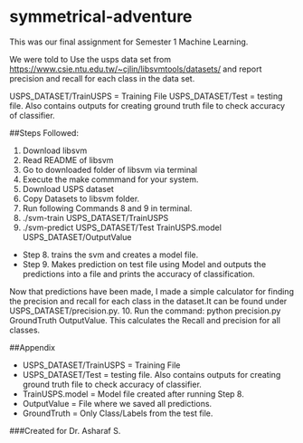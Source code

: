 # symmetrical-adventure
This was our final assignment for Semester 1 Machine Learning.

We were told to Use the usps data set from https://www.csie.ntu.edu.tw/~cjlin/libsvmtools/datasets/
and report precision and recall for each class in the data set.

USPS_DATASET/TrainUSPS = Training File
USPS_DATASET/Test = testing file. Also contains outputs for creating ground truth file to check accuracy of classifier.

##Steps Followed:
1. Download libsvm
2. Read README of libsvm
3. Go to downloaded folder of libsvm via terminal
4. Execute the make commmand for your system.
5. Download USPS dataset
6. Copy Datasets to libsvm folder.
7. Run following Commands 8 and 9 in terminal.
8. ./svm-train USPS_DATASET/TrainUSPS
9. ./svm-predict USPS_DATASET/Test TrainUSPS.model USPS_DATASET/OutputValue

- Step 8.  trains the svm and creates a model file.
- Step 9.  Makes prediction on test file using Model and outputs the predictions into a file and prints the accuracy of classification.

Now that predictions have been made, I made a simple calculator for finding the precision and recall for each class in the dataset.It can be found under USPS_DATASET/precision.py.
10. Run the command: python precision.py GroundTruth OutputValue. This calculates the Recall and precision for all classes.


##Appendix

- USPS_DATASET/TrainUSPS = Training File
- USPS_DATASET/Test = testing file. Also contains outputs for creating ground truth file to check accuracy of classifier.
- TrainUSPS.model = Model file created after running Step 8.
- OutputValue = File where we saved all predictions.
- GroundTruth = Only Class/Labels from the test file.


###Created for Dr. Asharaf S.
